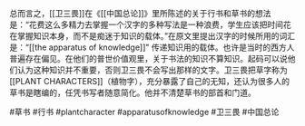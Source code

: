 总而言之，[[卫三畏]]在《[[中国总论]]》里所陈述的关于行书和草书的想法是：“花费这么多精力去掌握一个汉字的多种写法是一种浪费，学生应该把时间花在掌握知识本身，而不是痴迷于知识的载体。”在原文里提出汉字的时候所用的词汇是：“[[the apparatus of knowledge]]" 传递知识用的载体。也许是当时的西方人普遍存在偏见。在他们的普世价值观里，关于书法的知识不算知识。起码可以说他们认为这种知识并不重要，否则卫三畏不会写出那样的文字。卫三畏把草字称为[[PLANT CHARACTERS]]（植物字），充分暴露了自己的无知，还认为很多人的草书是瞎编的，任凭书写者随意简化。他并不清楚草书的部首和门道。

#草书 #行书 #plantcharacter #apparatusofknowledge #卫三畏
#中国总论 
